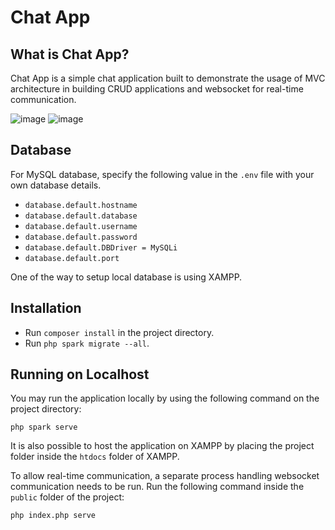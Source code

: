 # Chat App

## What is Chat App?

Chat App is a simple chat application built to demonstrate the usage of MVC architecture in building CRUD applications and websocket for real-time communication.

![image](https://user-images.githubusercontent.com/56353860/187077741-8035a14d-8b5a-47e2-ade9-bf65d137cf1f.png)
![image](https://user-images.githubusercontent.com/56353860/187078161-f3b32235-115d-45ca-b118-21bf9ff7f8d6.png)


## Database

For MySQL database, specify the following value in the `.env` file with your own database details.

- `database.default.hostname`
- `database.default.database`
- `database.default.username`
- `database.default.password`
- `database.default.DBDriver = MySQLi`
- `database.default.port`

One of the way to setup local database is using XAMPP.

## Installation

- Run `composer install` in the project directory.
- Run `php spark migrate --all`.

## Running on Localhost

You may run the application locally by using the following command on the project directory:

`php spark serve`

It is also possible to host the application on XAMPP by placing the project folder inside the `htdocs` folder of XAMPP.

To allow real-time communication, a separate process handling websocket communication needs to be run. Run the following command inside the `public` folder of the project:

`php index.php serve`

